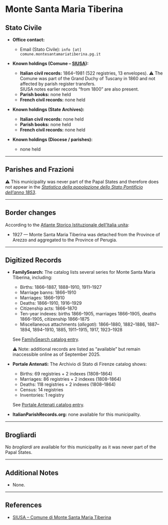 # Monte Santa Maria Tiberina

## Stato Civile

* **Office contact:**

  * Email (Stato Civile): `info [at] comune.montesantamariatiberina.pg.it`

* **Known holdings (Comune – [SIUSA](https://siusa-archivi.cultura.gov.it/cgi-bin/siusa/pagina.pl?TipoPag=comparc&Chiave=307193)):**

  * **Italian civil records:** 1864–1981 (522 registries, 13 envelopes).
    ⚠️ The Comune was part of the Grand Duchy of Tuscany in 1860 and not affected by parish register transfers. \
	SIUSA notes earlier records “from 1800” are also present.
  * **Parish books:** none held
  * **French civil records:** none held

* **Known holdings (State Archives):**

  * **Italian civil records:** none held
  * **Parish books:** none held
  * **French civil records:** none held

* **Known holdings (Diocese / parishes):**

  * none held

---

## Parishes and Frazioni

⚠️ This municipality was never part of the Papal States and therefore does not appear in the *[Statistica della popolazione dello Stato Pontificio dell’anno 1853](https://www.google.it/books/edition/Statistics_della_popolazione_dello_Stato/v6dCAQAAMAAJ)*.

---

## Border changes

According to the [Atlante Storico Istituzionale dell’Italia unita](http://dati.san.beniculturali.it/asi/local/detail.html?UA05102):

* 1927 — Monte Santa Maria Tiberina was detached from the Province of Arezzo and aggregated to the Province of Perugia.

---

## Digitized Records

* **FamilySearch:** The catalog lists several series for Monte Santa Maria Tiberina, including:

  * Births: 1866–1887, 1888–1910, 1911–1927
  * Marriage banns: 1866–1910
  * Marriages: 1866–1910
  * Deaths: 1866–1910, 1916–1929
  * Citizenship acts: 1866–1870
  * Ten-year indexes: births 1866–1905, marriages 1866–1905, deaths 1866–1905, citizenship 1866–1875
  * Miscellaneous attachments (*allegati*): 1866–1880, 1882–1886, 1887–1894, 1894–1910, 1885, 1911–1915, 1917, 1923–1928

  See [FamilySearch catalog entry](https://www.familysearch.org/en/search/catalog/835125).

  ⚠️ Note: additional records are listed as “available” but remain inaccessible online as of September 2025.

* **Portale Antenati:**
  The Archivio di Stato di Firenze catalog shows:

  * Births: 69 registries + 2 indexes (1808–1864)
  * Marriages: 86 registries + 2 indexes (1808–1864)
  * Deaths: 118 registries + 2 indexes (1808–1864)
  * Census: 14 registries
  * Inventories: 1 registry

  See [Portale Antenati catalog entry](https://antenati.cultura.gov.it/search-registry/?archivio=235&descrizione=Archivio%20di%20Stato%20di%20Firenze&s_facet_query=localita_ss%3A%22Monte%20Santa%20Maria%20Tiberina%22).

* **ItalianParishRecords.org:** none available for this municipality.

---

## Brogliardi

No *brogliardi* are available for this municipality as it was never part of the Papal States.

---

## Additional Notes

* None.

---

## References

* [SIUSA – Comune di Monte Santa Maria Tiberina](https://siusa-archivi.cultura.gov.it/cgi-bin/siusa/pagina.pl?TipoPag=comparc&Chiave=307193)
